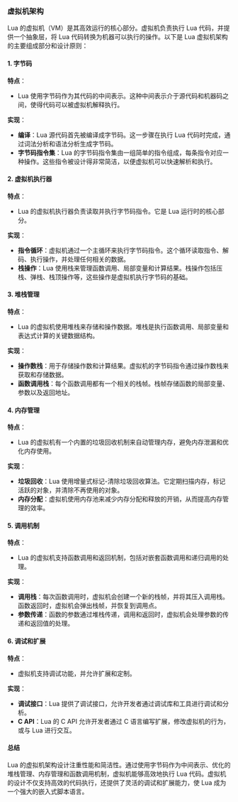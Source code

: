 ### 虚拟机架构

Lua 的虚拟机（VM）是其高效运行的核心部分。虚拟机负责执行 Lua 代码，并提供一个抽象层，将 Lua 代码转换为机器可以执行的操作。以下是 Lua 虚拟机架构的主要组成部分和设计原则：

#### 1. **字节码**

**特点**：
- Lua 使用字节码作为其代码的中间表示。这种中间表示介于源代码和机器码之间，使得代码可以被虚拟机解释执行。

**实现**：
- **编译**：Lua 源代码首先被编译成字节码。这一步骤在执行 Lua 代码时完成，通过词法分析和语法分析生成字节码。
- **字节码指令集**：Lua 的字节码指令集由一组简单的指令组成，每条指令对应一种操作。这些指令被设计得非常简洁，以便虚拟机可以快速解析和执行。

#### 2. **虚拟机执行器**

**特点**：
- Lua 的虚拟机执行器负责读取并执行字节码指令。它是 Lua 运行时的核心部分。

**实现**：
- **指令循环**：虚拟机通过一个主循环来执行字节码指令。这个循环读取指令、解码、执行操作，并处理任何相关的数据。
- **栈操作**：Lua 使用栈来管理函数调用、局部变量和计算结果。栈操作包括压栈、弹栈、栈顶操作等，这些操作是虚拟机执行字节码的基础。

#### 3. **堆栈管理**

**特点**：
- Lua 的虚拟机使用堆栈来存储和操作数据。堆栈是执行函数调用、局部变量和表达式计算的关键数据结构。

**实现**：
- **操作数栈**：用于存储操作数和计算结果。虚拟机的字节码指令通过操作数栈来获取和存储数据。
- **函数调用栈**：每个函数调用都有一个相关的栈帧。栈帧存储函数的局部变量、参数以及返回地址。

#### 4. **内存管理**

**特点**：
- Lua 的虚拟机有一个内置的垃圾回收机制来自动管理内存，避免内存泄漏和优化内存使用。

**实现**：
- **垃圾回收**：Lua 使用增量式标记-清除垃圾回收算法。它定期扫描内存，标记活跃的对象，并清除不再使用的对象。
- **内存分配**：虚拟机使用内存池来减少内存分配和释放的开销，从而提高内存管理的效率。

#### 5. **调用机制**

**特点**：
- Lua 的虚拟机支持函数调用和返回机制，包括对嵌套函数调用和递归调用的处理。

**实现**：
- **调用栈**：每次函数调用时，虚拟机会创建一个新的栈帧，并将其压入调用栈。函数返回时，虚拟机会弹出栈帧，并恢复到调用点。
- **参数传递**：函数的参数通过堆栈传递，调用和返回时，虚拟机会处理参数的传递和返回值的处理。

#### 6. **调试和扩展**

**特点**：
- 虚拟机支持调试功能，并允许扩展和定制。

**实现**：
- **调试接口**：Lua 提供了调试接口，允许开发者通过调试库和工具进行调试和分析。
- **C API**：Lua 的 C API 允许开发者通过 C 语言编写扩展，修改虚拟机的行为，或与 Lua 进行交互。

#### 总结

Lua 的虚拟机架构设计注重性能和简洁性。通过使用字节码作为中间表示、优化的堆栈管理、内存管理和函数调用机制，虚拟机能够高效地执行 Lua 代码。虚拟机的设计不仅支持高效的代码执行，还提供了灵活的调试和扩展能力，使 Lua 成为一个强大的嵌入式脚本语言。
